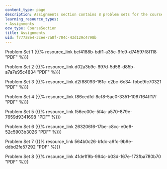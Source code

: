 ```yaml
---
content_type: page
description: Assignments section contains 8 problem sets for the course.
learning_resource_types:
- Assignments
ocw_type: CourseSection
title: Assignments
uid: f777a8e4-3cee-7a8f-704c-43d129c4798b
---
```


Problem Set 1 ({{% resource_link bcf4188b-bdf1-a35c-9fc9-d74597f8f118 "PDF" %}})

Problem Set 2 ({{% resource_link d02a3b9c-897d-5d58-d85b-a7a7e95c4834 "PDF" %}})

Problem Set 3 ({{% resource_link d2f88093-161c-c2bc-6c34-fbbe9fc70321 "PDF" %}})

Problem Set 4 ({{% resource_link f86cedfd-8cf8-5ac0-3351-1067f64ff17f "PDF" %}})

Problem Set 5 ({{% resource_link f56ec00e-5f4a-a570-879e-7659d9341698 "PDF" %}})

Problem Set 6 ({{% resource_link 263206f6-17be-c8cc-e0e6-52c5903b3026 "PDF" %}})

Problem Set 7 ({{% resource_link 564b0c26-b1dc-a6fc-9b9e-ddbd2fe57292 "PDF" %}})

Problem Set 8 ({{% resource_link 41de1f9b-994c-b03d-167e-173fba780b70 "PDF" %}})
